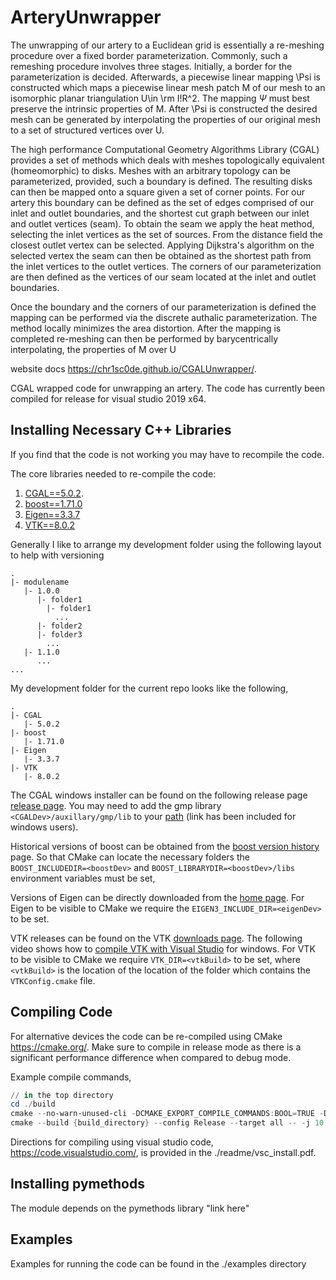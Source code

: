 # ArteryUnwrapper
The unwrapping of our artery to a Euclidean grid is essentially a
re-meshing procedure over a fixed border parameterization. Commonly,
such a remeshing procedure involves three stages. Initially, a border
for the parameterization is decided. Afterwards, a piecewise linear
mapping \Psi is constructed which maps a piecewise linear mesh patch
M of our mesh to an isomorphic planar triangulation U\in \rm I\!R^2.
The mapping $\Psi$ must best preserve the intrinsic properties of M.
After \Psi is constructed the desired mesh can be generated by
interpolating the properties of our original mesh to a set of structured
vertices over U.

The high performance Computational Geometry Algorithms Library (CGAL)
provides a set of methods which deals with meshes topologically
equivalent (homeomorphic) to disks. Meshes with an arbitrary topology
can be parameterized, provided, such a boundary is defined. The
resulting disks can then be mapped onto a square given a set of corner
points. For our artery this boundary can be defined as the set of edges
comprised of our inlet and outlet boundaries, and the shortest cut graph
between our inlet and outlet vertices (seam). To obtain the seam we
apply the heat method, selecting the inlet
vertices as the set of sources. From the distance field the closest
outlet vertex can be selected. Applying Dijkstra's algorithm
on the selected vertex the seam can then be
obtained as the shortest path from the inlet vertices to the outlet
vertices. The corners of our parameterization are then defined as the
vertices of our seam located at the inlet and outlet boundaries.

Once the boundary and the corners of our parameterization is defined the
mapping can be performed via the discrete authalic parameterization. The method locally minimizes
the area distortion. After the mapping is completed re-meshing can then
be performed by barycentrically interpolating, the
properties of M over U

      
website docs https://chr1sc0de.github.io/CGALUnwrapper/.

CGAL wrapped code for unwrapping an artery. The code has currently been compiled for release for visual studio 2019 x64.

## Installing Necessary C++ Libraries

If you find that the code is not working you may have to recompile the code.

The core libraries needed to re-compile the code:

1. [CGAL==5.0.2](https://www.cgal.org/).
2. [boost==1.71.0](https://www.boost.org/)
3. [Eigen==3.3.7](http://eigen.tuxfamily.org/index.php?title=Main_Page)
4. [VTK==8.0.2](https://vtk.org/)

Generally I like to arrange my development folder using the following layout to help with versioning

````folders
.
|- modulename
   |- 1.0.0
      |- folder1
        |- folder1
          ...
      |- folder2
      |- folder3
        ...
   |- 1.1.0
      ...
...
````

My development folder for the current repo looks like the following,

````folders
.
|- CGAL
   |- 5.0.2
|- boost
   |- 1.71.0
|- Eigen
   |- 3.3.7
|- VTK
   |- 8.0.2

````

The CGAL windows installer can be found on the following release page [release page](https://github.com/CGAL/cgal/releases). You may need to add the gmp library `<CGALDev>/auxillary/gmp/lib` to your [path](https://www.techjunkie.com/environment-variables-windows-10/) (link has been included for windows users).

Historical versions of boost can be obtained from the [boost version history](https://www.boost.org/users/history/) page. So that CMake can locate the necessary folders the `BOOST_INCLUDEDIR=<boostDev>` and `BOOST_LIBRARYDIR=<boostDev>/libs` environment variables must be set,

Versions of Eigen can be directly downloaded from the [home page](http://eigen.tuxfamily.org/index.php?title=Main_Page). For Eigen to be visible to CMake we require the `EIGEN3_INCLUDE_DIR=<eigenDev>` to be set.

VTK releases can be found on the VTK [downloads page](https://vtk.org/download/). The following video shows how to [compile VTK with Visual Studio](https://www.youtube.com/watch?v=IgvbhyDh8r0) for windows. For VTK to be visible to CMake we require `VTK_DIR=<vtkBuild>` to be set, where `<vtkBuild>` is the location of the location of the folder which contains the `VTKConfig.cmake` file.

## Compiling Code

For alternative devices the code can be re-compiled using CMake https://cmake.org/. Make sure to compile in release mode as there is a significant performance difference when compared to debug mode.

Example compile commands,

````powershell
// in the top directory
cd ./build
cmake --no-warn-unused-cli -DCMAKE_EXPORT_COMPILE_COMMANDS:BOOL=TRUE -DCMAKE_BUILD_TYPE:STRING=Release -H{top_directory} -B{build_directory} -G Ninja
cmake --build {build_directory} --config Release --target all -- -j 10
````

Directions for compiling using visual studio code, https://code.visualstudio.com/, is provided in the ./readme/vsc_install.pdf.

## Installing pymethods

The module depends on the pymethods library "link here"

## Examples

Examples for running the code can be found in the ./examples directory
